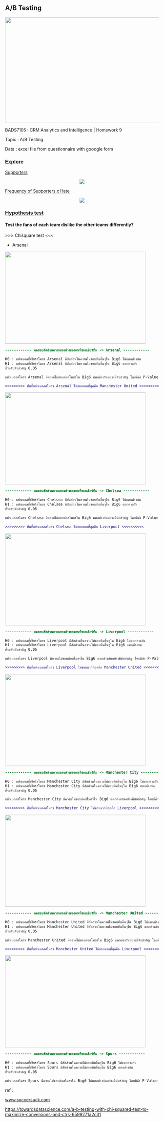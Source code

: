 ## **A/B Testing**
<p align="center">
 <img  width="750" height="345" src="./BIG6_EPL.jpg">
</p>

BADS7105 : CRM Analytics and Intelligence | Homework 9

Topic : A/B Testing 

Data : excel file from questionnaire with gooogle form

### <ins>Explore</ins>

<ins>Supporters</ins>

<p align="center">
 <img  src="./Overall ratio support.png">
</p>

<ins>Frequency of Supporters x Hate </ins>

<p align="center">
 <img  src="./Overall ratio hater.png">
</p>

### <ins>Hypothesis test </ins>
#### Test the fans of each team dislike the other teams differently?

\>>> Chisquare test <<<  

* Arsenal

<p align="left">
 <img width="460" height="300" src="./Overall hate by Arsenal.png">
 
</p>

```diff
------------ ทดสอบสัดส่วนความของต่างของคนที่ชอบเชียร์ทีม -> Arsenal ------------

H0 : แฟนบอลที่เชียร์สโมสร Arsenal มีสัดส่วนในความไม่ชอบทีมอื่นๆใน Big6 ไม่แตกต่างกัน
H1 : แฟนบอลที่เชียร์สโมสร Arsenal มีสัดส่วนในความไม่ชอบทีมอื่นๆใน Big6 แตกต่างกัน
ที่ระดับนัยสำคัญ 0.05

แฟนบอลสโมสร Arsenal มีความไม่ชอบต่อสโมสรใน Big6 แตกต่างกันอย่างมีนัยสำคัญ โดยมีค่า P-Value = 0.015609416100266893

>>>>>>>>> ทีมที่แฟนบอลสโมสร Arsenal ไม่ชอบมากที่สุดคือ Manchester United <<<<<<<<<<
```

<p align="left">
 <img width="460" height="300" src="./Overall hate by Chelsea.png">
 
</p>

```diff
------------ ทดสอบสัดส่วนความของต่างของคนที่ชอบเชียร์ทีม -> Chelsea ------------

H0 : แฟนบอลที่เชียร์สโมสร Chelsea มีสัดส่วนในความไม่ชอบทีมอื่นๆใน Big6 ไม่แตกต่างกัน
H1 : แฟนบอลที่เชียร์สโมสร Chelsea มีสัดส่วนในความไม่ชอบทีมอื่นๆใน Big6 แตกต่างกัน
ที่ระดับนัยสำคัญ 0.05

แฟนบอลสโมสร Chelsea มีความไม่ชอบต่อสโมสรใน Big6 แตกต่างกันอย่างมีนัยสำคัญ โดยมีค่า P-Value = 4.442097828924892e-07

>>>>>>>>> ทีมที่แฟนบอลสโมสร Chelsea ไม่ชอบมากที่สุดคือ Liverpool <<<<<<<<<<
```

<p align="left">
 <img width="460" height="300" src="./Overall hate by Liverpool.png">
 
</p>

```diff
------------ ทดสอบสัดส่วนความของต่างของคนที่ชอบเชียร์ทีม -> Liverpool ------------

H0 : แฟนบอลที่เชียร์สโมสร Liverpool มีสัดส่วนในความไม่ชอบทีมอื่นๆใน Big6 ไม่แตกต่างกัน
H1 : แฟนบอลที่เชียร์สโมสร Liverpool มีสัดส่วนในความไม่ชอบทีมอื่นๆใน Big6 แตกต่างกัน
ที่ระดับนัยสำคัญ 0.05

แฟนบอลสโมสร Liverpool มีความไม่ชอบต่อสโมสรใน Big6 แตกต่างกันอย่างมีนัยสำคัญ โดยมีค่า P-Value = 3.9149319180782143e-28

>>>>>>>>> ทีมที่แฟนบอลสโมสร Liverpool ไม่ชอบมากที่สุดคือ Manchester United <<<<<<<<<<
```

<p align="left">
 <img width="460" height="300" src="./Overall hate by Manchester City.png">
 
</p>

```diff
------------ ทดสอบสัดส่วนความของต่างของคนที่ชอบเชียร์ทีม -> Manchester City ------------

H0 : แฟนบอลที่เชียร์สโมสร Manchester City มีสัดส่วนในความไม่ชอบทีมอื่นๆใน Big6 ไม่แตกต่างกัน
H1 : แฟนบอลที่เชียร์สโมสร Manchester City มีสัดส่วนในความไม่ชอบทีมอื่นๆใน Big6 แตกต่างกัน
ที่ระดับนัยสำคัญ 0.05

แฟนบอลสโมสร Manchester City มีความไม่ชอบต่อสโมสรใน Big6 แตกต่างกันอย่างมีนัยสำคัญ โดยมีค่า P-Value = 0.001598917522052272

>>>>>>>>> ทีมที่แฟนบอลสโมสร Manchester City ไม่ชอบมากที่สุดคือ Liverpool <<<<<<<<<<
```

<p align="left">
 <img width="460" height="300" src="./Overall hate by Manchester United.png">
 
</p>

```diff
------------ ทดสอบสัดส่วนความของต่างของคนที่ชอบเชียร์ทีม -> Manchester United ------------

H0 : แฟนบอลที่เชียร์สโมสร Manchester United มีสัดส่วนในความไม่ชอบทีมอื่นๆใน Big6 ไม่แตกต่างกัน
H1 : แฟนบอลที่เชียร์สโมสร Manchester United มีสัดส่วนในความไม่ชอบทีมอื่นๆใน Big6 แตกต่างกัน
ที่ระดับนัยสำคัญ 0.05

แฟนบอลสโมสร Manchester United มีความไม่ชอบต่อสโมสรใน Big6 แตกต่างกันอย่างมีนัยสำคัญ โดยมีค่า P-Value = 1.1571590660197325e-45

>>>>>>>>> ทีมที่แฟนบอลสโมสร Manchester United ไม่ชอบมากที่สุดคือ Liverpool <<<<<<<<<<
```

<p align="left">
 <img width="460" height="300" src="./Overall hate by Spurs.png">
 
</p>

```diff
------------ ทดสอบสัดส่วนความของต่างของคนที่ชอบเชียร์ทีม -> Spurs ------------

H0 : แฟนบอลที่เชียร์สโมสร Spurs มีสัดส่วนในความไม่ชอบทีมอื่นๆใน Big6 ไม่แตกต่างกัน
H1 : แฟนบอลที่เชียร์สโมสร Spurs มีสัดส่วนในความไม่ชอบทีมอื่นๆใน Big6 แตกต่างกัน
ที่ระดับนัยสำคัญ 0.05

แฟนบอลสโมสร Spurs มีความไม่ชอบต่อสโมสรใน Big6 ไม่แตกต่างกันอย่างมีนัยสำคัญ โดยมีค่า P-Value = 0.17558838731303802
```


ref :

<url>www.soccersuck.com</url>

<url>https://towardsdatascience.com/a-b-testing-with-chi-squared-test-to-maximize-conversions-and-ctrs-6599271a2c31</url>
